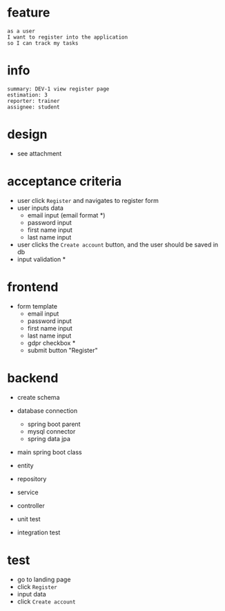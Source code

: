 # feature

    as a user 
    I want to register into the application
    so I can track my tasks

# info

    summary: DEV-1 view register page
    estimation: 3
    reporter: trainer
    assignee: student

# design
- see attachment

# acceptance criteria
- user click `Register` and navigates to register form
- user inputs data
    - email input (email format *)
    - password input
    - first name input
    - last name input
- user clicks the `Create account` button, and the user should be saved in db
- input validation *

# frontend
- form template
    - email input
    - password input
    - first name input
    - last name input
    - gdpr checkbox *
    - submit button "Register"

# backend
- create schema
- database connection
    - spring boot parent
    - mysql connector
    - spring data jpa

- main spring boot class
- entity
- repository
- service
- controller
- unit test
- integration test

# test
- go to landing page
- click `Register`
- input data
- click `Create account`
